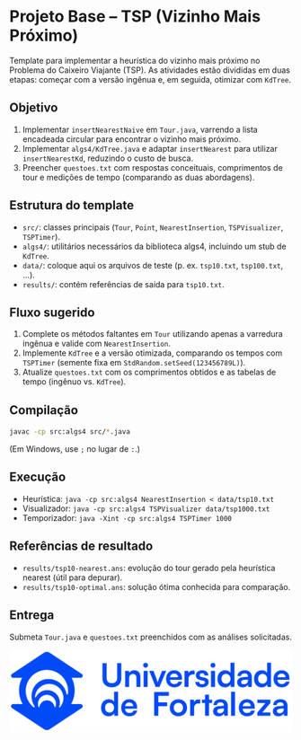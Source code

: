 # Projeto Base – TSP (Vizinho Mais Próximo)

Template para implementar a heurística do vizinho mais próximo no Problema do Caixeiro Viajante (TSP). As atividades estão divididas em duas etapas: começar com a versão ingênua e, em seguida, otimizar com `KdTree`.

## Objetivo
1. Implementar `insertNearestNaive` em `Tour.java`, varrendo a lista encadeada circular para encontrar o vizinho mais próximo.
2. Implementar `algs4/KdTree.java` e adaptar `insertNearest` para utilizar `insertNearestKd`, reduzindo o custo de busca.
3. Preencher `questoes.txt` com respostas conceituais, comprimentos de tour e medições de tempo (comparando as duas abordagens).

## Estrutura do template
- `src/`: classes principais (`Tour`, `Point`, `NearestInsertion`, `TSPVisualizer`, `TSPTimer`).
- `algs4/`: utilitários necessários da biblioteca algs4, incluindo um stub de `KdTree`.
- `data/`: coloque aqui os arquivos de teste (p. ex. `tsp10.txt`, `tsp100.txt`, ...).
- `results/`: contém referências de saída para `tsp10.txt`.

## Fluxo sugerido
1. Complete os métodos faltantes em `Tour` utilizando apenas a varredura ingênua e valide com `NearestInsertion`.
2. Implemente `KdTree` e a versão otimizada, comparando os tempos com `TSPTimer` (semente fixa em `StdRandom.setSeed(123456789L)`).
3. Atualize `questoes.txt` com os comprimentos obtidos e as tabelas de tempo (ingênuo vs. `KdTree`).

## Compilação
```bash
javac -cp src:algs4 src/*.java
```
(Em Windows, use `;` no lugar de `:`.)

## Execução
- Heurística: `java -cp src:algs4 NearestInsertion < data/tsp10.txt`
- Visualizador: `java -cp src:algs4 TSPVisualizer data/tsp1000.txt`
- Temporizador: `java -Xint -cp src:algs4 TSPTimer 1000`

## Referências de resultado
- `results/tsp10-nearest.ans`: evolução do tour gerado pela heurística nearest (útil para depurar).
- `results/tsp10-optimal.ans`: solução ótima conhecida para comparação.

## Entrega
Submeta `Tour.java` e `questoes.txt` preenchidos com as análises solicitadas.

![image](./imgs/UNIFOR_logo1b.png)
